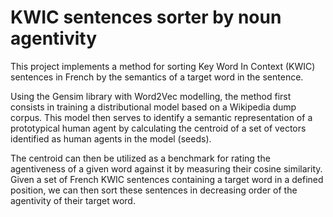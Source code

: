 # KWIC sentences sorter by noun agentivity

This project implements a method for sorting Key Word In Context (KWIC) sentences in French by the semantics of a target word in the sentence.


Using the Gensim library with Word2Vec modelling, the method first consists in training a distributional model based on a Wikipedia dump corpus. This model then serves to identify a semantic representation of a prototypical human agent by calculating the centroid of a set of vectors identified as human agents in the model (seeds).

The centroid can then be utilized as a benchmark for rating the agentiveness of a given word against it by measuring their cosine similarity. Given a set of French KWIC sentences containing a target word in a defined position, we can then sort these sentences in decreasing order of the agentivity of their target word.
